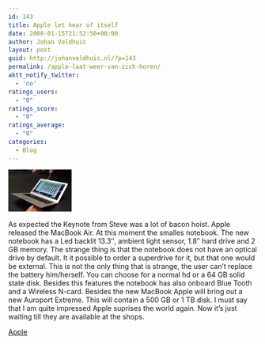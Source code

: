 ```yaml
---
id: 143
title: Apple let hear of itself
date: 2008-01-15T21:52:50+00:00
author: Johan Veldhuis
layout: post
guid: http://johanveldhuis.nl/?p=143
permalink: /apple-laat-weer-van-zich-horen/
aktt_notify_twitter:
  - 'no'
ratings_users:
  - "0"
ratings_score:
  - "0"
ratings_average:
  - "0"
categories:
  - Blog
---
```

[![Apple laat weer van zich horen](/wp-content/uploads/2008/03/145755-dsc_0051.thumbnail.jpg)](/wp-content/uploads/2008/03/145755-dsc_0051.jpg "Apple laat weer van zich horen")

As expected the Keynote from Steve was a lot of bacon hoist. Apple released the MacBook Air. At this moment the smalles notebook. The new notebook has a Led backlit 13.3&#8243;, ambient light sensor, 1.8&#8243; hard drive and 2 GB memory. The strange thing is that the notebook does not have an optical drive by default. It it possible to order a superdrive for it, but that one would be external. This is not the only thing that is strange, the user can&#8217;t replace the battery him/herself. You can choose for a normal hd or a 64 GB solid state disk. Besides this features the notebook has also onboard Blue Tooth and a Wireless N-card. Besides the new MacBook Apple will bring out a new Auroport Extreme. This will contain a 500 GB or 1 TB disk. I must say that I am quite impressed Apple suprises the world again. Now it&#8217;s just waiting till they are available at the shops.

<a title="Apple" href="http://www.apple.com" target="_blank">Apple</a>